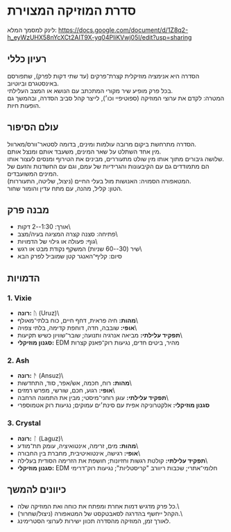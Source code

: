 # סדרת המוזיקה המצוירת

לינק למסמך המלא:
https://docs.google.com/document/d/1Z8q2-h_eyWzUHX58nYcXCt2AIT9X-yq04PliKVwj05I/edit?usp=sharing

## רעיון כללי

הסדרה היא אנימציה מוזיקלית קצרת־פרקים (עד שתי דקות לפרק), שתפורסם
באינסטגרם וביוטיוב.\
בכל פרק מופיע שיר מקורי המתכתב עם הנושא או המצב העלילתי.\
המטרה: לקדם את ערוצי המוזיקה (ספוטיפיי וכו׳), לייצר קהל סביב הסדרה,
ובהמשך גם הופעות חיות.

## עולם הסיפור

הסדרה מתרחשת ביקום מרובה עולמות ומינים, בדומה לסטאר־וורס/מארוול.\
מין אחד השתלט על שאר המינים, משעבד אותם ומנצל אותם.\
שלושה גיבורים מתוך אותו מין שולט מתעוררים, מבינים את הטירוף ומנסים לעצור
אותו.\
הם מתמודדים גם עם הקיבעונות והגרידיות של עמם, וגם עם החשדנות והזעם של
המינים המשועבדים.\
המטאפורה הסמויה: האנושות מול בעלי החיים (ניצול, שליטה, התעוררות).\
הטון: קליל, מהנה, עם מתח עדין והומור שחור.

## מבנה פרק

- אורך: 1:30--2 דקות\
- פתיחה: סצנה קצרה המציגה בעיה/מצב\
- גוף: פעולה או גילוי של הדמויות\
- שיר (30--60 שניות) המשקף נקודת מבט או רגש\
- סיום: קליף־האנגר קטן שמוביל לפרק הבא

## הדמויות

### 1. Vixie

- **רונה:** ᚢ (Uruz)\
- **מהות:** חיה פראית, דחף חיים, כוח בלתי־מאולף\
- **אופי:** שובבה, חדה, דוחפת קדימה, בלתי צפויה\
- **תפקיד עלילתי:** מביאה אנרגיה ותנועה; שובר־שוויון כשיש תקיעות\
- **סגנון מוזיקלי:** EDM מהיר, ביטים חדים, נגיעות רוק־פאנק קצרות

### 2. Ash

- **רונה:** ᚫ (Ansuz)\
- **מהות:** רוח, חכמה, אש/אפר, סוד, התחדשות\
- **אופי:** רגוע, חכם, שורשי, מפרש רמזים\
- **תפקיד עלילתי:** עוגן רוחני־מיסטי; מבין את התמונה הרחבה\
- **סגנון מוזיקלי:** אלקטרוניקה אפית עם סינת׳ים עמוקים; נגיעות רוק
  אטמוספרי

### 3. Crystal

- **רונה:** ᛚ (Laguz)\
- **מהות:** מים, זרימה, אינטואיציה, עומק תת־מודע\
- **אופי:** רגישה, אינטואיטיבית, מחברת בין החבורה\
- **תפקיד עלילתי:** קולטת רגשות וחזיונות; חושפת את הזרימה הסודית
  בעלילה\
- **סגנון מוזיקלי:** EDM חלומי־אתרי; שכבות ריוורב "קריסטליות"; נגיעות
  רוק־דרימי

## כיוונים להמשך

- כל פרק מדגיש דמות אחרת ומפתח את כוחה ואת המוזיקה שלה.\
- הקהל ייחשף בהדרגה לסאבטקסט של המטאפורה (ניצול/שחרור).\
- לאורך זמן, המוזיקה מהסדרה תכוון ישירות לערוצי הסטרימינג.
